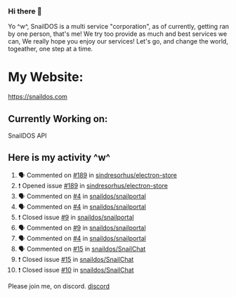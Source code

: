 ### Hi there 👋
Yo ^w^,
SnailDOS is a multi service "corporation", as of currently, getting ran by one person, that's me!
We try too provide as much and best services we can, We really hope you enjoy our services!
Let's go, and change the world, togeather, one step at a time.
# My Website:
https://snaildos.com
## Currently Working on:
SnailDOS API
## Here is my activity ^w^
<!--START_SECTION:activity-->
1. 🗣 Commented on [#189](https://github.com/sindresorhus/electron-store/issues/189) in [sindresorhus/electron-store](https://github.com/sindresorhus/electron-store)
2. ❗️ Opened issue [#189](https://github.com/sindresorhus/electron-store/issues/189) in [sindresorhus/electron-store](https://github.com/sindresorhus/electron-store)
3. 🗣 Commented on [#4](https://github.com/snaildos/snailportal/issues/4) in [snaildos/snailportal](https://github.com/snaildos/snailportal)
4. 🗣 Commented on [#4](https://github.com/snaildos/snailportal/issues/4) in [snaildos/snailportal](https://github.com/snaildos/snailportal)
5. ❗️ Closed issue [#9](https://github.com/snaildos/snailportal/issues/9) in [snaildos/snailportal](https://github.com/snaildos/snailportal)
6. 🗣 Commented on [#9](https://github.com/snaildos/snailportal/issues/9) in [snaildos/snailportal](https://github.com/snaildos/snailportal)
7. 🗣 Commented on [#4](https://github.com/snaildos/snailportal/issues/4) in [snaildos/snailportal](https://github.com/snaildos/snailportal)
8. 🗣 Commented on [#15](https://github.com/snaildos/SnailChat/issues/15) in [snaildos/SnailChat](https://github.com/snaildos/SnailChat)
9. ❗️ Closed issue [#15](https://github.com/snaildos/SnailChat/issues/15) in [snaildos/SnailChat](https://github.com/snaildos/SnailChat)
10. ❗️ Closed issue [#10](https://github.com/snaildos/SnailChat/issues/10) in [snaildos/SnailChat](https://github.com/snaildos/SnailChat)
<!--END_SECTION:activity-->
Please join me, on discord.
[discord](https://invite.gg/snaildos)
